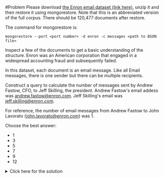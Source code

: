 #Problem
Please download <a href="https://s3.amazonaws.com/edu-downloads.10gen.com/enron/enron.zip">the Enron email dataset (link here)</a>, unzip it and then restore it using mongorestore. Note that this is an abbreviated version of the full corpus. There should be 120,477 documents after restore.

The command for mongorestore is:

    mongorestore --port <port number> -d enron -c messages <path to BSON file>

Inspect a few of the documents to get a basic understanding of the structure. Enron was an American corporation that engaged in a widespread accounting fraud and subsequently failed.

In this dataset, each document is an email message. Like all Email messages, there is one sender but there can be multiple recipients.

Construct a query to calculate the number of messages sent by Andrew Fastow, CFO, to Jeff Skilling, the president. Andrew Fastow's email addess was andrew.fastow@enron.com. Jeff Skilling's email was jeff.skilling@enron.com.

For reference, the number of email messages from Andrew Fastow to John Lavorato (john.lavorato@enron.com) was 1.

Choose the best answer:
 - 1
 - 3
 - 5
 - 7
 - 9
 - 12

<details>
  <summary>Click here for the solution</summary>
  - 3
</details>